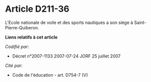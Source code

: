 # Article D211-36

L'Ecole nationale de voile et des sports nautiques a son siège à Saint-Pierre-Quiberon.

**Liens relatifs à cet article**

_Codifié par_:

  - Décret n°2007-1133 2007-07-24 JORF 25 juillet 2007

_Cité par_:

  - Code de l'éducation - art. D754-7 (V)
